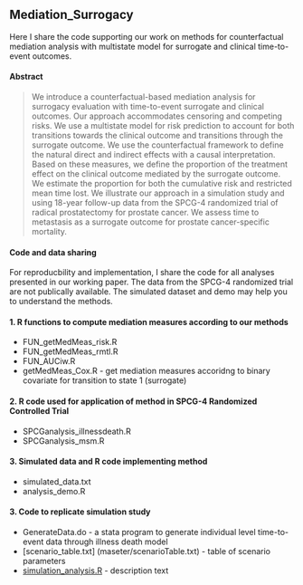 ## Mediation_Surrogacy

Here I share the code supporting our work on methods for counterfactual mediation analysis with multistate model for surrogate and clinical time-to-event outcomes.

#### Abstract
> We introduce a counterfactual-based mediation analysis for surrogacy evaluation with time-to-event surrogate and clinical outcomes. Our approach accommodates censoring and competing risks. We use a multistate model for risk prediction to account for both transitions towards the clinical outcome and transitions through the surrogate outcome. We use the counterfactual framework to define the natural direct and indirect effects with a causal interpretation. Based on these measures, we define the proportion of the treatment effect on the clinical outcome mediated by the surrogate outcome. We estimate the proportion for both the cumulative risk and restricted mean time lost. We illustrate our approach in a simulation study and using 18-year follow-up data from the SPCG-4 randomized trial of radical prostatectomy for prostate cancer. We assess time to metastasis as a surrogate outcome for prostate cancer-specific mortality.

#### Code and data sharing
For reproducbility and implementation, I share the code for all analyses presented in our working paper. The data from the SPCG-4 randomized trial are not publically available. The simulated dataset and demo may help you to understand the methods. 

#### 1. R functions to compute mediation measures according to our methods
* FUN_getMedMeas_risk.R
* FUN_getMedMeas_rmtl.R
* FUN_AUCiw.R
* getMedMeas_Cox.R - get mediation measures accoridng to binary covariate for transition to state 1 (surrogate)

#### 2. R code used for application of method in SPCG-4 Randomized Controlled Trial 
* SPCGanalysis_illnessdeath.R
* SPCGanalysis_msm.R

#### 3. Simulated data and R code implementing method
* simulated_data.txt
* analysis_demo.R

#### 3. Code to replicate simulation study 
* GenerateData.do - a stata program to generate individual level time-to-event data through illness death model
* [scenario_table.txt] (maseter/scenarioTable.txt) - table of scenario parameters
* [simulation_analysis.R](scenarioTable.txt) - description text

